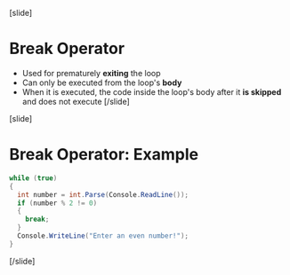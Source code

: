 [slide]
# Break Operator
- Used for prematurely **exiting** the loop
- Can only be executed from the loop's **body**
- When it is executed, the code inside the loop's body after it **is skipped** and does not execute
[/slide]

[slide]
# Break Operator: Example
```csharp
while (true)
{
  int number = int.Parse(Console.ReadLine());
  if (number % 2 != 0)
  {
    break;
  }
  Console.WriteLine("Enter an even number!");
}
```
[/slide]